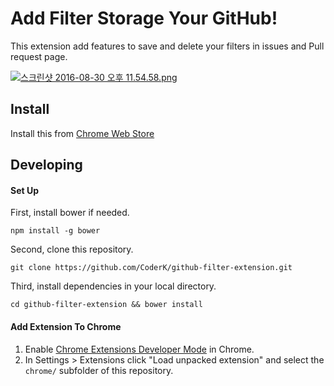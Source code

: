 Add Filter Storage Your GitHub!
==============

This extension add features to save and delete your filters in issues and Pull request page.

[![스크린샷 2016-08-30 오후 11.54.58.png](https://s22.postimg.org/8ts6mdo41/2016_08_30_11_54_58.png)](https://postimg.org/image/v5pzfrn7x/)

## Install

Install this from [Chrome Web Store](https://chrome.google.com/webstore/detail/bbhcplmmihjdibppeeajmombokhcfakk/publish-delayed)

## Developing

#### Set Up

First, install bower if needed.
```
npm install -g bower
```

Second, clone this repository.
``` 
git clone https://github.com/CoderK/github-filter-extension.git
```

Third, install dependencies in your local directory.
```
cd github-filter-extension && bower install
```

#### Add Extension To Chrome

1. Enable [Chrome Extensions Developer Mode](https://developer.chrome.com/extensions/faq#faq-dev-01) in Chrome.
2. In Settings > Extensions click "Load unpacked extension" and select the `chrome/` subfolder of this repository.
